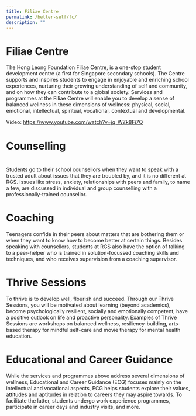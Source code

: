 ```yaml
---
title: Filiae Centre
permalink: /better-self/fc/
description: ""
---
```

# Filiae Centre
The Hong Leong Foundation Filiae Centre, is a one-stop student development centre (a first for Singapore secondary schools). The Centre supports and inspires students to engage in enjoyable and enriching school experiences, nurturing their growing understanding of self and community, and on how they can contribute to a global society. Services and programmes at the Filiae Centre will enable you to develop a sense of balanced wellness in these dimensions of wellness: physical, social, emotional, intellectual, spiritual, vocational, contextual and developmental.

Video: https://www.youtube.com/watch?v=jq_WZk8Fi7Q

# Counselling
# 
Students go to their school counsellors when they want to speak with a trusted adult about issues that they are troubled by, and it is no different at RGS. Issues like stress, anxiety, relationships with peers and family, to name a few, are discussed in individual and group counselling with a professionally-trained counsellor. 


# Coaching

Teenagers confide in their peers about matters that are bothering them or when they want to know how to become better at certain things. Besides speaking with counsellors, students at RGS also have the option of talking to a peer-helper who is trained in solution-focussed coaching skills and techniques, and who receives supervision from a coaching supervisor. 

# Thrive Sessions

To thrive is to develop well, flourish and succeed. Through our Thrive Sessions, you will be motivated about learning (beyond academics), become psychologically resilient, socially and emotionally competent, have a positive outlook on life and proactive personality. Examples of Thrive Sessions are workshops on balanced wellness, resiliency-building, arts-based therapy for mindful self-care and movie therapy for mental health education. 

# Educational and Career Guidance

While the services and programmes above address several dimensions of wellness, Educational and Career Guidance (ECG) focuses mainly on the intellectual and vocational aspects, ECG helps students explore their values, attitudes and aptitudes in relation to careers they may aspire towards. To facilitate the latter, students undergo work experience programmes, participate in career days and industry visits, and more. 